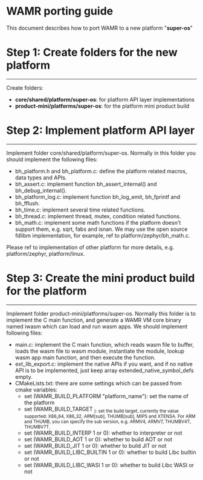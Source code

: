 
WAMR porting guide
=========================


This document describes how to port WAMR to a new platform "**super-os**"



# Step 1: Create folders for the new platform

-------------------------
Create folders:
- **core/shared/platform/super-os**: for platform API layer implementations
- **product-mini/platforms/super-os**: for the platform mini product build

# Step 2: Implement platform API layer

-------------------------
Implement folder core/shared/platform/super-os. Normally in this folder you should implement the following files:
- bh_platform.h and bh_platform.c: define the platform related macros, data types and APIs.
- bh_assert.c: implement function bh_assert_internal() and bh_debug_internal().
- bh_platform_log.c: implement function bh_log_emit, bh_fprintf and bh_fflush.
- bh_time.c: implement several time related functions.
- bh_thread.c: implement thread, mutex, condition related functions.
- bh_math.c: implement some math functions if the platform doesn't support them, e.g. sqrt,
                             fabs and isnan. We may use the open source fdlibm implementation, for example,
                             ref to platform/zephyr/bh_math.c.

Please ref to implementation of other platform for more details, e.g. platform/zephyr, platform/linux.

# Step 3: Create the mini product build for the platform

-------------------------
Implement folder product-mini/platforms/super-os. Normally this folder is to implement the C main function, and generate a WAMR VM core binary named iwasm which can load and run wasm apps. We should implement following files:
- main.c: implement the C main function, which reads wasm file to buffer, loads the wasm file to wasm module, instantiate the module, lookup wasm app main function, and then execute the function.
- ext_lib_export.c: implement the native APIs if you want, and if no native API is to be implemented, just keep array extended_native_symbol_defs empty.
- CMakeLists.txt: there are some settings which can be passed from cmake variables:
  - set (WAMR_BUILD_PLATFORM "platform_name"): set the name of the platform
  - set (WAMR_BUILD_TARGET <arch><sub>): set the build target, currently the value supported: X86_64, X86_32, ARM[sub], THUMB[sub], MIPS and XTENSA. For ARM and THUMB, you can specify the sub version, e.g. ARMV4, ARMV7, THUMBV4T, THUMBV7T.
  - set (WAMR_BUILD_INTERP 1 or 0): whether to interpreter or not
  - set (WAMR_BUILD_AOT 1 or 0): whether to build AOT or not
  - set (WAMR_BUILD_JIT 1 or 0): whether to build JIT or not
  - set (WAMR_BUILD_LIBC_BUILTIN 1 or 0): whether to build Libc builtin or not
  - set (WAMR_BUILD_LIBC_WASI 1 or 0): whether to build Libc WASI or not

